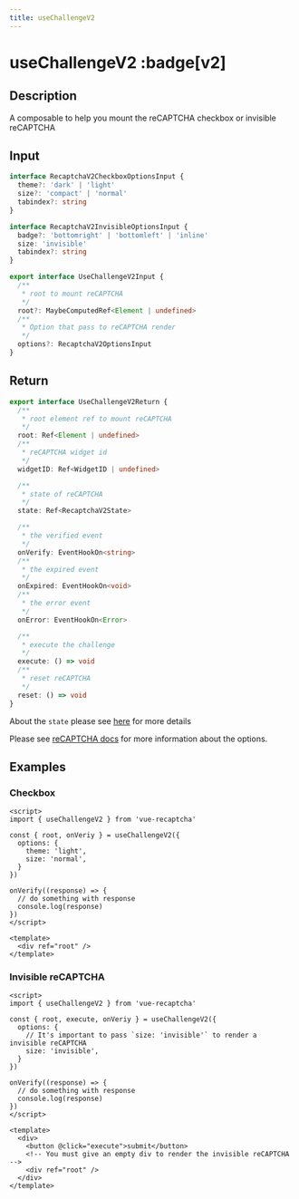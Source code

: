 ```yaml
---
title: useChallengeV2
---
```


# useChallengeV2 :badge[v2]

## Description
A composable to help you mount the reCAPTCHA checkbox or invisible reCAPTCHA

## Input

```ts
interface RecaptchaV2CheckboxOptionsInput {
  theme?: 'dark' | 'light'
  size?: 'compact' | 'normal'
  tabindex?: string
}

interface RecaptchaV2InvisibleOptionsInput {
  badge?: 'bottomright' | 'bottomleft' | 'inline'
  size: 'invisible'
  tabindex?: string
}

export interface UseChallengeV2Input {
  /**
   * root to mount reCAPTCHA
   */
  root?: MaybeComputedRef<Element | undefined>
  /**
   * Option that pass to reCAPTCHA render
   */
  options?: RecaptchaV2OptionsInput
}
```

## Return

```ts
export interface UseChallengeV2Return {
  /**
   * root element ref to mount reCAPTCHA
   */
  root: Ref<Element | undefined>
  /**
   * reCAPTCHA widget id
   */
  widgetID: Ref<WidgetID | undefined>

  /**
   * state of reCAPTCHA
   */
  state: Ref<RecaptchaV2State>

  /**
   * the verified event
   */
  onVerify: EventHookOn<string>
  /**
   * the expired event
   */
  onExpired: EventHookOn<void>
  /**
   * the error event
   */
  onError: EventHookOn<Error>

  /**
   * execute the challenge
   */
  execute: () => void
  /**
   * reset reCAPTCHA
   */
  reset: () => void
}
```

About the `state` please see [here](../components/challenge-v2#recaptchav2state) for more details

Please see [reCAPTCHA docs](https://developers.google.com/recaptcha/docs/display#render_param) for more information about the options.

## Examples

### Checkbox

```vue
<script>
import { useChallengeV2 } from 'vue-recaptcha'

const { root, onVeriy } = useChallengeV2({
  options: {
    theme: 'light',
    size: 'normal',
  }
})

onVerify((response) => {
  // do something with response
  console.log(response)
})
</script>

<template>
  <div ref="root" />
</template>
```

### Invisible reCAPTCHA

```vue
<script>
import { useChallengeV2 } from 'vue-recaptcha'

const { root, execute, onVeriy } = useChallengeV2({
  options: {
    // It's important to pass `size: 'invisible'` to render a invisible reCAPTCHA
    size: 'invisible',
  }
})

onVerify((response) => {
  // do something with response
  console.log(response)
})
</script>

<template>
  <div>
    <button @click="execute">submit</button>
    <!-- You must give an empty div to render the invisible reCAPTCHA -->
    <div ref="root" />
  </div>
</template>
```
